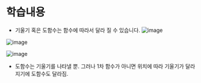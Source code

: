# 학습내용

- 기울기 혹은 도함수는 함수에 따라서 달라 질 수 있습니다.
![image](https://cphinf.pstatic.net/mooc/20181026_62/154051753591861ru0_PNG/derivatives.PNG?type=w760)


![image](https://user-images.githubusercontent.com/52098725/92233409-390b7980-eeeb-11ea-86fa-0e3bc2c865ca.png)

![image](https://user-images.githubusercontent.com/52098725/92233461-49235900-eeeb-11ea-96b9-787441dcfd6c.png)
- 도함수는 기울기를 나타낼 뿐. 그러나 1차 함수가 아니면 위치에 따라 기울기가 달라지기에 도함수도 달라짐.
